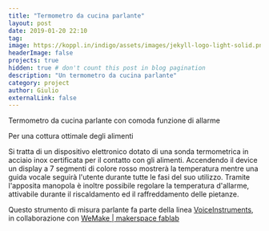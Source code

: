 ```yaml
---
title: "Termometro da cucina parlante"
layout: post
date: 2019-01-20 22:10
tag: 
image: https://koppl.in/indigo/assets/images/jekyll-logo-light-solid.png
headerImage: false
projects: true
hidden: true # don't count this post in blog pagination
description: "Un termometro da cucina parlante"
category: project
author: Giulio
externalLink: false
---
```


Termometro da cucina parlante con comoda funzione di allarme

Per una cottura ottimale degli alimenti

Si tratta di un dispositivo elettronico dotato di una sonda termometrica in acciaio inox certificata per il contatto con gli alimenti.
Accendendo il device un display a 7 segmenti di colore rosso mostrerà la temperatura mentre una guida vocale seguirà l'utente durante tutte le fasi del suo utilizzo.
Tramite l'apposita manopola è inoltre possibile regolare la temperatura d'allarme, attivabile durante il riscaldamento ed il raffreddamento delle pietanze.

Questo strumento di misura parlante fa parte della linea [VoiceInstruments](/voiceinstruments), in collaborazione con [WeMake | makerspace fablab](http://wemake.cc/tag/voiceinstruments/)